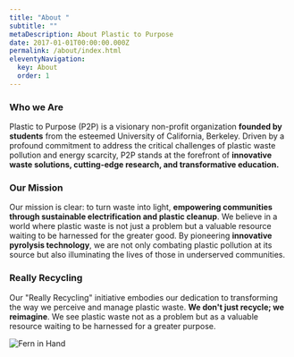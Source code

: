 ```yaml
---
title: "About "
subtitle: ""
metaDescription: About Plastic to Purpose
date: 2017-01-01T00:00:00.000Z
permalink: /about/index.html
eleventyNavigation:
  key: About
  order: 1
---
```

### Who we Are

Plastic to Purpose (P2P) is a visionary non-profit organization **founded by students** from the esteemed University of California, Berkeley. Driven by a profound commitment to address the critical challenges of plastic waste pollution and energy scarcity, P2P stands at the forefront of **innovative waste solutions, cutting-edge research, and transformative education.**

### Our Mission

Our mission is clear: to turn waste into light, **empowering communities through sustainable electrification and plastic cleanup**. We believe in a world where plastic waste is not just a problem but a valuable resource waiting to be harnessed for the greater good. By pioneering **innovative pyrolysis technology**, we are not only combating plastic pollution at its source but also illuminating the lives of those in underserved communities.

### Really Recycling

Our "Really Recycling" initiative embodies our dedication to transforming the way we perceive and manage plastic waste. **We don't just recycle; we reimagine**. We see plastic waste not as a problem but as a valuable resource waiting to be harnessed for a greater purpose.

![Fern in Hand](/src/assets/img/fern-forest.jpeg "Fern in Hand")